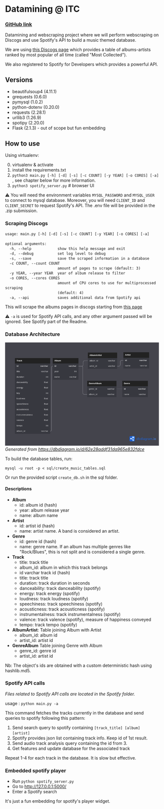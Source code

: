 # Datamining @ ITC

### [GitHub link](https://github.com/ArnoBen/datamining_itc)

Datamining and webscraping project where we will perform webscraping on Discogs and use Spotify's API to build a music themed database.

We are using [this Discogs page](https://www.discogs.com/search/?sort=have%2Cdesc&ev=em_rs&type=master)
which provides a table of albums-artists ranked by most popular of all time (called "Most Collected").

We also registered to Spotify for Developers which provides a powerful API.

## Versions

- beautifulsoup4 (4.11.1)
- grequests (0.6.0)
- pymysql (1.0.2)
- python-dotenv (0.20.0)
- requests (2.28.1)
- urllib3 (1.26.9)
- spotipy (2.20.0)
- Flask (2.1.3) - out of scope but fun embedding


## How to use

Using virtualenv:
 
0. virtualenv & activate
1. install the requirements.txt
2. `python3 main.py [-h] [-d] [-s] [-c COUNT] [-y YEAR] [-o CORES] [-a] `, see chapter below for more information.
3. `python3 spotify_server.py` # browser UI


:warning: You will need the environment variables `MYSQL_PASSWORD` and `MYSQL_USER` to connect to mysql database.
Moreover, you will need `CLIENT_ID` and `CLIENT_SECRET` to request Spotify's API. The .env file will be provided in the .zip submission.

### Scraping Discogs

```
usage: main.py [-h] [-d] [-s] [-c COUNT] [-y YEAR] [-o CORES] [-a]

optional arguments:
  -h, --help            show this help message and exit
  -d, --debug           set log level to debug
  -s, --save            save the scraped information in a database
  -c COUNT, --count COUNT
                        amount of pages to scrape (default: 3)
  -y YEAR, --year YEAR  year of album release to filter
  -o CORES, --cores CORES
                        amount of CPU cores to use for multiprocessed scraping
                        (default: 4)
  -a, --api             saves additional data from Spotify api
```

This will scrape the albums pages in discogs starting from [this page](https://www.discogs.com/search/?limit=50&sort=have%2Cdesc&ev=em_rs&type=master&layout=sm)

:warning: `-a` is used for Spotify API calls, and any other argument passed will be ignored. See Spotify part of the Readme.

### Database Architecture

![Database ERD](sql/ERD.png)
*Generated from https://dbdiagram.io/d/62e28addf31da965e832fdce*

To build the database tables, run:
```commandline
mysql -u root -p < sql/create_music_tables.sql
```

Or run the provided script `create_db.sh` in the sql folder.

#### Descriptions

- **Album**
    - id: album id (hash)
    - year: album release year
    - name: album name
- **Artist**
    - id: artist id (hash)
    - name: artist name. A band is considered an artist.
- **Genre**
  - id: genre id (hash)
  - name: genre name. If an album has multiple genres like "Rock/Blues", this is not split and is considered a single genre.
- **Track**
  - title: track title
  - album_id: album in which this track belongs
  - id varchar track id (hash)
  - title: track title 
  - duration: track duration in seconds
  - danceability: track danceability (spotify)
  - energy: track energy (spotify) 
  - loudness: track loudness (spotify) 
  - speechiness: track speechiness (spotify) 
  - acousticness: track acousticness (spotify) 
  - instrumentalness: track instrumentalness (spotify)
  - valence: track valence (spotify), measure of happiness conveyed
  - tempo: track tempo (spotify)
- **AlbumArtist**: Table joining Album with Artist
  - album_id: album id
  - artist_id: artist id
- **GenreAlbum** Table joining Genre with Album
  - genre_id: genre id
  - artist_id: artist id

Nb: The object's ids are obtained with a custom deterministic hash using hashlib.md5.


### Spotify API calls

*Files related to Spotify API calls are located in the Spotify folder.*

usage : `python main.py -a`

This command fetches the tracks currently in the database and send queries to spotify following this pattern:
1. Send search query to spotify containing `[track_title] [album] [artist]`
2. Spotify provides json list containing track info. Keep id of 1st result.
3. Send audio track analysis query containing the id from 3.
4. Get features and update database for the associated track

Repeat 1-4 for each track in the database. It is slow but effective.

### Embedded spotify player

- Run `python spotify_server.py` 
- Go to http://127.0.0.1:5000/
- Enter a Spotify search

It's just a fun embedding for spotify's player widget.
